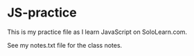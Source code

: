 # JS-practice
This is my practice file as I learn JavaScript on SoloLearn.com.  

See my notes.txt file for the class notes.  





